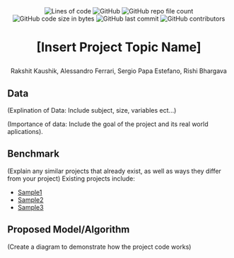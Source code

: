 <div align="center">
	<img alt="Lines of code" src="https://img.shields.io/tokei/lines/github/RB3572/Capstone">
	<img alt="GitHub" src="https://img.shields.io/github/license/RB3572/Capstone">
	<img alt="GitHub repo file count" src="https://img.shields.io/github/directory-file-count/RB3572/Capstone">
	<img alt="GitHub code size in bytes" src="https://img.shields.io/github/languages/code-size/RB3572/Capstone">
	<img alt="GitHub last commit" src="https://img.shields.io/github/last-commit/RB3572/Capstone">
	<img alt="GitHub contributors" src="https://img.shields.io/github/contributors/RB3572/Capstone">
</div>

# <p align="center">[Insert Project Topic Name]</p>
<p align="center">Rakshit Kaushik, Alessandro Ferrari, Sergio Papa Estefano, Rishi Bhargava</p>

## Data
(Explination of Data: Include subject, size, variables ect...)

(Importance of data: Include the goal of the project and its real world aplications).
## Benchmark 
(Explain any similar projects that already exist, as well as ways they differ from your project)
Existing projects include: 
- [Sample1](https://www.kaggle.com/datasets)
- [Sample2](https://archive.ics.uci.edu/ml/index.php)
- [Sample3](https://paperswithcode.com/datasets)

## Proposed Model/Algorithm

(Create a diagram to demonstrate how the project code works)
